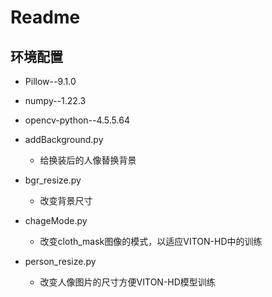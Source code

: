 # Readme



## 环境配置

- Pillow--9.1.0
- numpy--1.22.3
- opencv-python--4.5.5.64



- addBackground.py
  - 给换装后的人像替换背景
- bgr_resize.py
  - 改变背景尺寸
- chageMode.py
  - 改变cloth_mask图像的模式，以适应VITON-HD中的训练
- person_resize.py
  - 改变人像图片的尺寸方便VITON-HD模型训练



